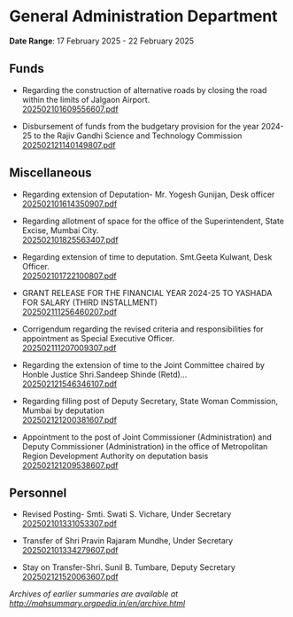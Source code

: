 # General Administration Department

**Date Range**: 17 February 2025 - 22 February 2025


## Funds
- Regarding the construction of alternative roads by closing the road within the limits of Jalgaon Airport.\
  [202502101609556607.pdf](https://gr.maharashtra.gov.in/Site/Upload/Government%20Resolutions/English/202502101609556607.pdf)

- Disbursement of funds from the budgetary provision for the year 2024-25 to the Rajiv Gandhi Science and Technology Commission\
  [202502121140149807.pdf](https://gr.maharashtra.gov.in/Site/Upload/Government%20Resolutions/English/202502121140149807.pdf)

## Miscellaneous
- Regarding extension of Deputation- Mr. Yogesh Gunijan, Desk officer\
  [202502101614350907.pdf](https://gr.maharashtra.gov.in/Site/Upload/Government%20Resolutions/English/202502101614350907.pdf)

- Regarding allotment of space for the office of the Superintendent, State Excise, Mumbai City.\
  [202502101825563407.pdf](https://gr.maharashtra.gov.in/Site/Upload/Government%20Resolutions/English/202502101825563407.pdf)

- Regarding extension of time to deputation. Smt.Geeta Kulwant, Desk Officer.\
  [202502101722100807.pdf](https://gr.maharashtra.gov.in/Site/Upload/Government%20Resolutions/English/202502101722100807.pdf)

- GRANT RELEASE FOR THE FINANCIAL YEAR 2024-25 TO YASHADA FOR SALARY (THIRD INSTALLMENT)\
  [202502111256460207.pdf](https://gr.maharashtra.gov.in/Site/Upload/Government%20Resolutions/English/202502111256460207.pdf)

- Corrigendum regarding the revised criteria and responsibilities for appointment as Special Executive Officer.\
  [202502111207009307.pdf](https://gr.maharashtra.gov.in/Site/Upload/Government%20Resolutions/English/202502111207009307.pdf)

- Regarding the extension of time to the Joint Committee chaired by Honble Justice Shri.Sandeep Shinde (Retd)...\
  [202502121546346107.pdf](https://gr.maharashtra.gov.in/Site/Upload/Government%20Resolutions/English/202502121546346107.pdf)

- Regarding filling post of Deputy Secretary, State Woman Commission, Mumbai by deputation\
  [202502121200381607.pdf](https://gr.maharashtra.gov.in/Site/Upload/Government%20Resolutions/English/202502121200381607.pdf)

- Appointment to the post of Joint Commissioner (Administration) and Deputy Commissioner (Administration) in the office of Metropolitan Region Development Authority on deputation basis\
  [202502121209538607.pdf](https://gr.maharashtra.gov.in/Site/Upload/Government%20Resolutions/English/202502121209538607.pdf)

## Personnel
- Revised Posting- Smti. Swati S. Vichare, Under Secretary\
  [202502101331053307.pdf](https://gr.maharashtra.gov.in/Site/Upload/Government%20Resolutions/English/202502101331053307.pdf)

- Transfer of Shri Pravin Rajaram Mundhe, Under Secretary\
  [202502101334279607.pdf](https://gr.maharashtra.gov.in/Site/Upload/Government%20Resolutions/English/202502101334279607.pdf)

- Stay on Transfer-Shri. Sunil B. Tumbare, Deputy Secretary\
  [202502121520063607.pdf](https://gr.maharashtra.gov.in/Site/Upload/Government%20Resolutions/English/202502121520063607.pdf)


*Archives of earlier summaries are available at http://mahsummary.orgpedia.in/en/archive.html*